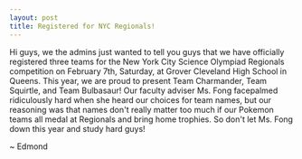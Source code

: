 ```yaml
---
layout: post
title: Registered for NYC Regionals!
---
```



Hi guys, we the admins just wanted to tell you guys that we have officially registered three teams for the New York City Science Olympiad Regionals competition on February 7th, Saturday, at Grover Cleveland High School in Queens. This year, we are proud to present Team Charmander, Team Squirtle, and Team Bulbasaur! Our faculty adviser Ms. Fong facepalmed ridiculously hard when she heard our choices for team names, but our reasoning was that names don't really matter too much if our Pokemon teams all medal at Regionals and bring home trophies. So don't let Ms. Fong down this year and study hard guys!


~ Edmond
